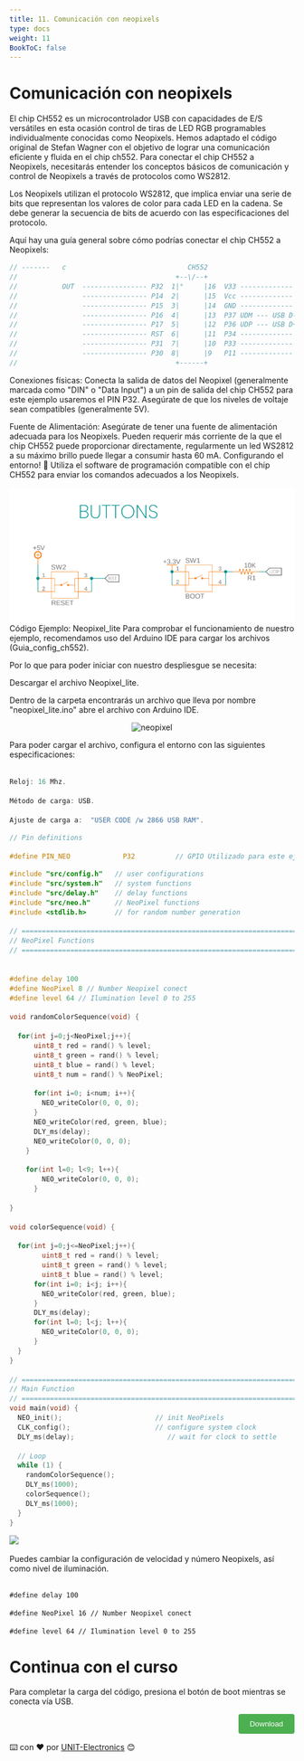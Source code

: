```yaml
---
title: 11. Comunicación con neopixels
type: docs
weight: 11
BookToC: false
---
```


# Comunicación con neopixels 

El chip CH552 es un microcontrolador USB con capacidades de E/S versátiles en esta ocasión control de tiras de LED RGB programables individualmente conocidas como Neopixels. Hemos adaptado el código original de Stefan Wagner con el objetivo de lograr una comunicación eficiente y fluida en el chip ch552. Para conectar el chip CH552 a Neopixels, necesitarás entender los conceptos básicos de comunicación y control de Neopixels a través de protocolos como WS2812.

Los Neopixels utilizan el protocolo WS2812, que implica enviar una serie de bits que representan los valores de color para cada LED en la cadena. Se debe generar la secuencia de bits de acuerdo con las especificaciones del protocolo.

Aquí hay una guía general sobre cómo podrías conectar el chip CH552 a Neopixels:
```c
// -------   c                              CH552
//                                       +--\/--+
//           OUT  ---------------- P32  1|°     |16  V33 -------------
//                ---------------- P14  2|      |15  Vcc -------------
//                ---------------- P15  3|      |14  GND -------------
//                ---------------- P16  4|      |13  P37 UDM --- USB D-
//                ---------------- P17  5|      |12  P36 UDP --- USB D+
//                ---------------- RST  6|      |11  P34 -------------
//                ---------------- P31  7|      |10  P33 -------------
//                ---------------- P30  8|      |9   P11 -------------
//                                       +------+

```

Conexiones físicas: Conecta la salida de datos del Neopixel (generalmente marcada como "DIN" o "Data Input") a un pin de salida del chip CH552 para este ejemplo usaremos el PIN P32. Asegúrate de que los niveles de voltaje sean compatibles (generalmente 5V).

Fuente de Alimentación: Asegúrate de tener una fuente de alimentación adecuada para los Neopixels. Pueden requerir más corriente de la que el chip CH552 puede proporcionar directamente, regularmente un led WS2812 a su máximo brillo puede llegar a consumir hasta 60 mA.
Configurando el entorno! 👋
Utiliza el software de programación compatible con el chip CH552 para enviar los comandos adecuados a los Neopixels.

![](/content/docs/11-Comunicacion_neopixels/images/buttons.png)
 Código Ejemplo: Neopixel_lite
Para comprobar el funcionamiento de nuestro ejemplo, recomendamos uso del Arduino IDE para cargar los archivos (Guia_config_ch552).

Por lo que para poder iniciar con nuestro despliesgue se necesita:

Descargar el archivo Neopixel_lite.

Dentro de la carpeta encontrarás un archivo que lleva por nombre "neopixel_lite.ino" abre el archivo con Arduino IDE.

  <p align="center">
    <img src="/docs/11-Comunicacion_neopixels/images/neopixel.png" alt="neopixel">
</p>

Para poder cargar el archivo, configura el entorno con las siguientes especificaciones:

```C

Reloj: 16 Mhz.

Método de carga: USB.

Ajuste de carga a:  "USER CODE /w 2866 USB RAM".
```

```C
// Pin definitions

#define PIN_NEO             P32          // GPIO Utilizado para este ejemplo
```


```C
#include "src/config.h"   // user configurations
#include "src/system.h"   // system functions
#include "src/delay.h"    // delay functions
#include "src/neo.h"      // NeoPixel functions
#include <stdlib.h>       // for random number generation

// ===================================================================================
// NeoPixel Functions
// ===================================================================================


#define delay 100
#define NeoPixel 8 // Number Neopixel conect
#define level 64 // Ilumination level 0 to 255

void randomColorSequence(void) {

  for(int j=0;j<NeoPixel;j++){
      uint8_t red = rand() % level;
      uint8_t green = rand() % level;
      uint8_t blue = rand() % level;
      uint8_t num = rand() % NeoPixel;

      for(int i=0; i<num; i++){
        NEO_writeColor(0, 0, 0);
      }
      NEO_writeColor(red, green, blue);
      DLY_ms(delay);
      NEO_writeColor(0, 0, 0);
    }
    
    for(int l=0; l<9; l++){
        NEO_writeColor(0, 0, 0);
      }

}

void colorSequence(void) {
 
  for(int j=0;j<=NeoPixel;j++){
        uint8_t red = rand() % level;
        uint8_t green = rand() % level;
        uint8_t blue = rand() % level;
      for(int i=0; i<j; i++){
        NEO_writeColor(red, green, blue);
      }
      DLY_ms(delay);
      for(int l=0; l<j; l++){
        NEO_writeColor(0, 0, 0);
      }
  }
}

// ===================================================================================
// Main Function
// ===================================================================================
void main(void) {
  NEO_init();                       // init NeoPixels
  CLK_config();                     // configure system clock
  DLY_ms(delay);                       // wait for clock to settle

  // Loop
  while (1) {
    randomColorSequence();
    DLY_ms(1000);
    colorSequence();
    DLY_ms(1000);
  }
}
```
![](/docs/11-Comunicacion_neopixels/images/NEO.gif)

Puedes cambiar la configuración de velocidad y número Neopixels, así como nivel de iluminación.

```

#define delay 100

#define NeoPixel 16 // Number Neopixel conect

#define level 64 // Ilumination level 0 to 255
```



# Continua con el curso [](/)

Para completar la carga del código, presiona el botón de boot mientras se conecta vía USB.

<div style="text-align: right;">
    <a href="" download=".ino">
        <button style="background-color: #4CAF50; color: white; padding: 10px 20px; border: none; border-radius: 4px; cursor: pointer;">
            Download 
        </button>
    </a>
</div>


⌨️ con ❤️ por [UNIT-Electronics](https://github.com/UNIT-Electronics) 😊
 
